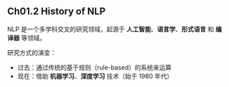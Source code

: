 ## Ch01.2 History of NLP



NLP 是一个多学科交叉的研究领域，起源于 **人工智能**、**语言学**、**形式语言** 和 **编译器** 等领域。

研究方式的演变：

- 过去：通过传统的基于规则（rule-based）的系统来运算
- 现在：借助 **机器学习**、**深度学习** 技术（始于 1980 年代）
